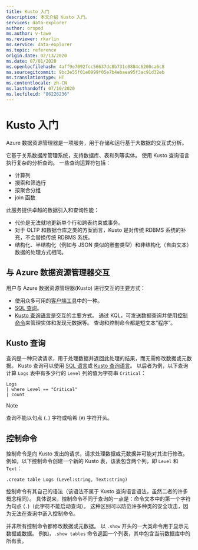 ```yaml
---
title: Kusto 入门
description: 本文介绍 Kusto 入门。
services: data-explorer
author: orspod
ms.author: v-tawe
ms.reviewer: rkarlin
ms.service: data-explorer
ms.topic: reference
origin.date: 02/13/2020
ms.date: 07/01/2020
ms.openlocfilehash: 4aff9e7092fcc56637dc8b731c0884c6200ca6c8
ms.sourcegitcommit: 9bc3e55f01e0999f05e7b4ebaea95f3ac91d32eb
ms.translationtype: HT
ms.contentlocale: zh-CN
ms.lasthandoff: 07/10/2020
ms.locfileid: "86226236"
---
```

# <a name="getting-started-with-kusto"></a>Kusto 入门

Azure 数据资源管理器是一项服务，用于存储和运行基于大数据的交互式分析。

它基于关系数据库管理系统，支持数据库、表和列等实体。 使用 Kusto 查询语言执行复杂的分析查询。 一些查询运算符包括：
* 计算列
* 搜索和筛选行
* 按聚合分组
* join 函数

此服务提供卓越的数据引入和查询性能： 
* 代价是无法就地更新单个行和跨表约束或事务。 
* 对于 OLTP 和数据仓库之类的方案而言，Kusto 是对传统 RDBMS 系统的补充，不会替换传统 RDBMS 系统。
* 结构化、半结构化（例如与 JSON 类似的嵌套类型）和非结构化（自由文本）数据的处理方式相同。

## <a name="interacting-with-azure-data-explorer"></a>与 Azure 数据资源管理器交互

用户与 Azure 数据资源管理器(Kusto) 进行交互的主要方式：
* 使用众多可用的[客户端工具](../tools/index.md)中的一种。 
* [SQL 查询](../api/tds/t-sql.md)。
*  [Kusto 查询语言](../query/index.md)是交互的主要方式。 通过 KQL，可发送数据查询并使用[控制命令](../management/index.md)来管理实体和发现元数据等。
查询和控制命令都是短文本“程序”。

## <a name="kusto-queries"></a>Kusto 查询

查询是一种只读请求，用于处理数据并返回此处理的结果，而无需修改数据或元数据。 Kusto 查询可以使用 [SQL 语言](../api/tds/t-sql.md)或 [Kusto 查询语言](../query/index.md)。 以后者为例，以下查询计算 `Logs` 表中有多少行的 `Level` 列的值为字符串 `Critical`：

```kusto
Logs
| where Level == "Critical"
| count
```

> [!NOTE]
> 查询不能以句点 (`.`) 字符或哈希 (`#`) 字符开头。

## <a name="control-commands"></a>控制命令

控制命令是向 Kusto 发出的请求，请求处理数据或元数据并可能对其进行修改。 例如，以下控制命令创建一个新的 Kusto 表，该表包含两个列，即 `Level` 和 `Text`：

```kusto
.create table Logs (Level:string, Text:string)
```

控制命令有其自己的语法（该语法不属于 Kusto 查询语言语法，虽然二者的许多概念相同）。 具体说来，控制命令不同于查询的一点是：命令文本中的第一个字符为句点 (`.`)（此字符不能启动查询）。
这种区别可以防范许多种类的安全攻击，因为无法在查询中嵌入控制命令。

并非所有控制命令都修改数据或元数据。 以 `.show` 开头的一大类命令用于显示元数据或数据。 例如，`.show tables` 命令返回一个列表，其中包含当前数据库中的所有表。

